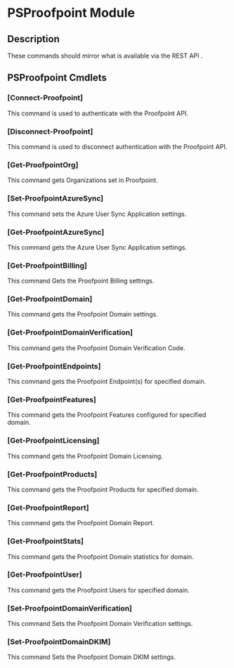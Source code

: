 # PSProofpoint Module
## Description
These commands should mirror what is available via the REST API .

## PSProofpoint Cmdlets
### [Connect-Proofpoint]
This command is used to authenticate with the Proofpoint API.

### [Disconnect-Proofpoint]
This command is used to disconnect authentication with the Proofpoint API.

### [Get-ProofpointOrg]
This command gets Organizations set in Proofpoint.

### [Set-ProofpointAzureSync]
This command sets the Azure User Sync Application settings.

### [Get-ProofpointAzureSync]
This command gets the Azure User Sync Application settings.

### [Get-ProofpointBilling]
This command Gets the Proofpoint Billing settings.

### [Get-ProofpointDomain]
This command gets the Proofpoint Domain settings.

### [Get-ProofpointDomainVerification]
This command gets the Proofpoint Domain Verification Code.

### [Get-ProofpointEndpoints]
This command gets the Proofpoint Endpoint(s) for specified domain.

### [Get-ProofpointFeatures]
This command gets the Proofpoint Features configured for specified domain.

### [Get-ProofpointLicensing]
This command gets the Proofpoint Domain Licensing.

### [Get-ProofpointProducts]
This command gets the Proofpoint Products for specified domain.

### [Get-ProofpointReport]
This command gets the Proofpoint Domain Report.

### [Get-ProofpointStats]
This command gets the Proofpoint Domain statistics for domain.

### [Get-ProofpointUser]
This command gets the Proofpoint Users for specified domain.

### [Set-ProofpointDomainVerification]
This command Sets the Proofpoint Domain Verification settings.

### [Set-ProofpointDomainDKIM]
This command Sets the Proofpoint Domain DKIM settings.